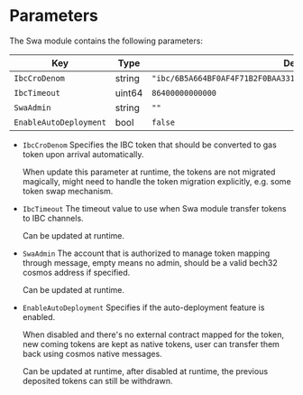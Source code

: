 <!--
order: 7
-->

# Parameters

The Swa module contains the following parameters:

| Key                    | Type   | Default Value                                                |
| ---------------------- | ------ | ------------------------------------------------------------ |
| `IbcCroDenom`          | string | `"ibc/6B5A664BF0AF4F71B2F0BAA33141E2F1321242FBD5D19762F541EC971ACB0865"` |
| `IbcTimeout`           | uint64 | `86400000000000`                                             |
| `SwaAdmin`          | string | `""`                                                         |
| `EnableAutoDeployment` | bool   | `false`                                                      |

- `IbcCroDenom` Specifies the IBC token that should be converted to gas token upon arrival automatically.

  When update this parameter at runtime, the tokens are not migrated magically, might need to handle the token migration explicitly, e.g. some token swap mechanism.

- `IbcTimeout` The timeout value to use when Swa module transfer tokens to IBC channels.

  Can be updated at runtime.

- `SwaAdmin` The account that is authorized to manage token mapping through message, empty means no admin, should be a valid bech32 cosmos address if specified.

  Can be updated at runtime.

- `EnableAutoDeployment` Specifies if the auto-deployment feature is enabled. 

  When disabled and there's no external contract mapped for the token, new coming tokens are kept as native tokens, user can transfer them back using cosmos native messages.

  Can be updated at runtime, after disabled at runtime, the previous deposited tokens can still be withdrawn.

